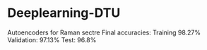 # Deeplearning-DTU
Autoencoders for Raman sectre
Final accuracies:
Training 98.27%
Validation: 97.13%
Test: 96.8%
